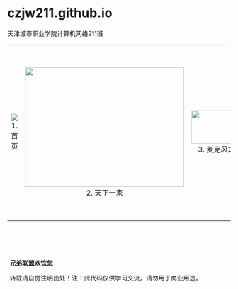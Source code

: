 # czjw211.github.io
天津城市职业学院计算机网络211班
<!DOCTYPE html PUBLIC "-//W3C//DTD XHTML 1.0 Transitional//EN" "http://www.w3.org/TR/xhtml1/DTD/xhtml1-transitional.dtd">
<html xmlns="http://www.w3.org/1999/xhtml">
<head>
<meta http-equiv="Content-Type" content="text/html; charset=gb2312" />
<title>疯子</title>
</head>
<link href="file:///F|/TDDOWNLOAD/网站特效/69/69/css/niutuku.css" type="text/css" rel="stylesheet">
<body>
<script type="text/javascript" src="file:///F|/TDDOWNLOAD/网站特效/69/69/js/niutuku.js"></script>
<div id="idContainer" class="container">
  <div id="idContent" class="content">
    <table cellpadding="0" cellspacing="0">
      <tr align="center">
        <td><div><a href="http://www.niutuku.com/hihilinxuan/log/634195637644598882.html"><img src="file:///F|/TDDOWNLOAD/网站特效/69/69/images/tx-img05.jpg" /></a>1. 首页</div></td>
        <td><div><a href="http://www.niutuku.com/hihilinxuan/log/634198169567772500.html"><img src="images/txyj.jpg" width="359" height="270" /></a>2. 天下一家</div></td>
         <td><div><a href="http://www.niutuku.com/hihilinxuan/log/634176761535371250.html"><img src="images/mkf.jpg" width="130" height="75" /></a>3. 麦克风之家</div></td>
        <td><div><a href="http://www.niutuku.com/hihilinxuan/log/634177396830602491.html"><img src="images/jlxx.jpg" width="120" height="75" /></a>4. 交流学习</div></td>
        <td><div><a href="http://www.niutuku.com/hihilinxuan/log/634176761967715000.html"><img src="file:///F|/TDDOWNLOAD/网站特效/69/69/images/js03.jpg" /></a>5. 资源下载</div></td>
        <td><div><a href="http://www.niutuku.com/hihilinxuan/log/634177399939528638.html"><img src="images/kxyk.jpg" width="959" height="366" /></a>6. 开心一刻</div></td>
      </tr>
    </table>
  </div>
  <div class="slider_left" id="idSliderLeft"></div>
  <div class="slider" id="idSlider">
    <div class="bar" id="idBar">
      <div class="bar_left"></div>
      <div class="bar_right"></div>
    </div>
  </div>
  <div class="slider_right" id="idSliderRight"></div>
</div>
<script>
var sld = new Slider("idSlider", "idBar", {
    MaxValue: $("idContent").scrollWidth - $("idContent").clientWidth,
    onMin: function(){ $("idSliderLeft").style.backgroundPosition = "bottom left"; },
    onMax: function(){ $("idSliderRight").style.backgroundPosition = "bottom right"; },
    onMid: function(){ $("idSliderLeft").style.backgroundPosition = "top left"; $("idSliderRight").style.backgroundPosition = "top right"; },
    onMove: function(){ $("idContent").scrollLeft = this.GetValue(); }
});
sld.SetPercent(.5);
sld.Ease = true;
$("idSliderLeft").onmouseover = function(){ sld.Run(false); }
$("idSliderLeft").onmouseout = function(){ sld.Stop(); }
$("idSliderRight").onmouseover = function(){ sld.Run(true); }
$("idSliderRight").onmouseout = function(){ sld.Stop(); }
</script>
<div style="width:98%;margin:20px auto; padding:50px 0; clear:both; overflow:hidden;">
<p><strong><a href="http://www.xdlm.com" target="_blank">兄弟联盟欢饮您</a></strong> </p>
<p></p>
<p>转载请自觉注明出处！注：此代码仅供学习交流，请勿用于商业用途。</p>
</div>
</body>
</html>
